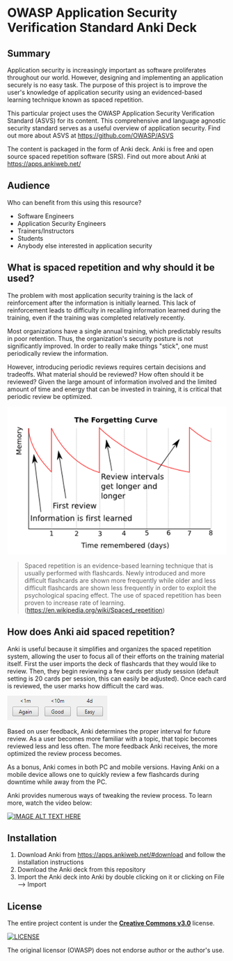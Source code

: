 # OWASP Application Security Verification Standard Anki Deck

## Summary

Application security is increasingly important as software proliferates throughout our world. However, designing and implementing an application securely is no easy task. The purpose of this project is to improve the user's knowledge of application security using an evidenced-based learning technique known as spaced repetition. 

This particular project uses the OWASP Application Security Verification Standard (ASVS) for its content. This comprehensive and language agnostic security standard serves as a useful overview of application security. Find out more about ASVS at https://github.com/OWASP/ASVS

The content is packaged in the form of Anki deck. Anki is free and open source spaced repetition software (SRS). Find out more about Anki at https://apps.ankiweb.net/

## Audience

Who can benefit from this using this resource?
* Software Engineers 
* Application Security Engineers
* Trainers/Instructors
* Students
* Anybody else interested in application security

## What is spaced repetition and why should it be used?

The problem with most application security training is the lack of reinforcement after the information is initially learned. This lack of reinforcement leads to difficulty in recalling information learned during the training, even if the training was completed relatively recently.

Most organizations have a single annual training, which predictably results in poor retention. Thus, the organization's security posture is not significantly improved. In order to really make things "stick", one must periodically review the information. 

However, introducing periodic reviews requires certain decisions and tradeoffs. What material should be reviewed? How often should it be reviewed? Given the large amount of information involved and the limited amount of time and energy that can be invested in training, it is critical that periodic review be optimized.

![CHART](chart.png)

>Spaced repetition is an evidence-based learning technique that is usually performed with flashcards. Newly introduced and more difficult flashcards are shown more frequently while older and less difficult flashcards are shown less frequently in order to exploit the psychological spacing effect. The use of spaced repetition has been proven to increase rate of learning. (https://en.wikipedia.org/wiki/Spaced_repetition)

## How does Anki aid spaced repetition?

Anki is useful because it simplifies and organizes the spaced repetition system, allowing the user to focus all of their efforts on the training material itself. First the user imports the deck of flashcards that they would like to review. Then, they begin reviewing a few cards per study session (default setting is 20 cards per session, this can easily be adjusted). Once each card is reviewed, the user marks how difficult the card was.

![ANKI](anki.png)

Based on user feedback, Anki determines the proper interval for future review. As a user becomes more familiar with a topic, that topic becomes reviewed less and less often. The more feedback Anki receives, the more optimized the review process becomes.

As a bonus, Anki comes in both PC and mobile versions. Having Anki on a mobile device allows one to quickly review a few flashcards during downtime while away from the PC.

Anki provides numerous ways of tweaking the review process. To learn more, watch the video below:

[![IMAGE ALT TEXT HERE](https://img.youtube.com/vi/wvF5Y2101Lk/0.jpg)](https://www.youtube.com/watch?v=wvF5Y2101Lk)

## Installation

1. Download Anki from https://apps.ankiweb.net/#download and follow the installation instructions
2. Download the Anki deck from this repository
3. Import the Anki deck into Anki by double clicking on it or clicking on File --> Import


## License

The entire project content is under the **[Creative Commons v3.0](https://creativecommons.org/licenses/by-sa/3.0/)** license.

[![LICENSE](https://i.creativecommons.org/l/by-sa/3.0/88x31.png)](http://creativecommons.org/licenses/by-sa/3.0/)

The original licensor (OWASP) does not endorse author or the author's use.